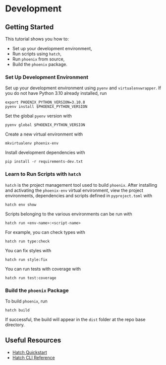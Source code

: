 # Development

## Getting Started

This tutorial shows you how to:
- Set up your development environment,
- Run scripts using `hatch`,
- Run `phoenix` from source,
- Build the `phoenix` package.

### Set Up Development Environment

Set up your development environment using `pyenv` and `virtualenvwrapper`. If you do not have Python 3.10 already installed, run
```shell
export PHOENIX_PYTHON_VERSION=3.10.8
pyenv install $PHOENIX_PYTHON_VERSION
```
Set the global `pyenv` version with
```shell
pyenv global $PHOENIX_PYTHON_VERSION
```
Create a new virtual environment with
```shell
mkvirtualenv phoenix-env
```
Install development dependencies with
```shell
pip install -r requirements-dev.txt
```

### Learn to Run Scripts with `hatch`

`hatch` is the project management tool used to build `phoenix`. After installing and activating the `phoenix-env` virtual environment, view the project environments, dependencies and scripts defined in `pyproject.toml` with
```shell
hatch env show
```
Scripts belonging to the various environments can be run with
```shell
hatch run <env-name>:<script-name>
```
For example, you can check types with
```shell
hatch run type:check
```
You can fix styles with
```shell
hatch run style:fix
```
You can run tests with coverage with
```shell
hatch run test:coverage
```

### Build the `phoenix` Package

To build `phoenix`, run
```shell
hatch build
```
If successful, the build will appear in the `dist` folder at the repo base directory.

## Useful Resources
- [Hatch Quickstart](https://hatch.pypa.io/latest/)
- [Hatch CLI Reference](https://hatch.pypa.io/latest/cli/reference/)
